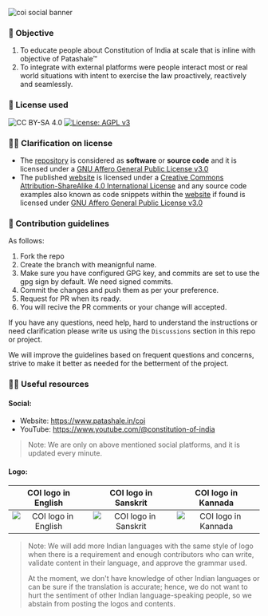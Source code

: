 ![coi social banner](https://github.com/patashale/coi/assets/68323012/c3e6344e-1aa0-4eab-95fe-76570727ab39)

### 🎯 Objective

1. To educate people about Constitution of India at scale that is inline with objective of Patashale™
2. To integrate with external platforms were people interact most or real world situations with intent to exercise the law proactively, reactively and seamlessly.
  
### 🪪 License used

![CC BY-SA 4.0](https://img.shields.io/badge/License-CC%20BY--SA%204.0-orange.svg) [![License: AGPL v3](https://img.shields.io/badge/License-AGPL_v3-orange.svg)](https://www.gnu.org/licenses/agpl-3.0)
  
  
### 🙋‍♀️ Clarification on license

- The [repository](https://www.github.com/patashale/ipc) is considered as **software** or **source code** and it is licensed under a [GNU Affero General Public License v3.0](https://www.gnu.org/licenses/agpl-3.0)
- The published [website](https://www.patashale.in/ipc) is licensed under a [Creative Commons Attribution-ShareAlike 4.0 International License](https://creativecommons.org/licenses/by-sa/4.0/?ref=chooser-v1) and any source code examples also known as code snippets within the [website](https://www.patashale.in/ipc) if found is licensed under [GNU Affero General Public License v3.0](https://www.gnu.org/licenses/agpl-3.0)

### 🌈 Contribution guidelines

As follows:
  1. Fork the repo
  2. Create the branch with meanignful name.
  3. Make sure you have configured GPG key, and commits are set to use the gpg sign by default. We need signed commits.
  4. Commit the changes and push them as per your preference.
  5. Request for PR when its ready.
  6. You will recive the PR comments or your change will accepted.

If you have any questions, need help, hard to understand the instructions or need clarification please write us using the `Discussions` section in this repo or project.

We will improve the guidelines based on frequent questions and concerns, strive to make it better as needed for the betterment of the project.

### 👩‍💻 Useful resources

#### Social:
  - Website: https://www.patashale.in/coi
  - YouTube: https://www.youtube.com/@constitution-of-india

> Note: We are only on above mentioned social platforms, and it is updated every minute.

#### Logo:

COI logo in English | COI logo in Sanskrit | COI logo in Kannada
:-------------------------:|:-------------------------:|:-------------------------:
![COI logo in English](https://github.com/patashale/coi/assets/68323012/67a6c7e3-47b6-4e94-b4a2-b40bc687a4dc) | ![COI logo in Sanskrit](https://github.com/patashale/coi/assets/68323012/06f0f65b-4269-4f13-9475-773cedfd437f) | ![COI logo in Kannada](https://github.com/patashale/coi/assets/68323012/1a6156db-dcdb-4287-bbe2-f2b1d51e5903)

> Note: We will add more Indian languages with the same style of logo when there is a requirement and enough contributors who can write, validate content in their language, and approve the grammar used.
>
> At the moment, we don't have knowledge of other Indian languages or can be sure if the translation is accurate; hence, we do not want to hurt the sentiment of other Indian language-speaking people, so we abstain from posting the logos and contents.
